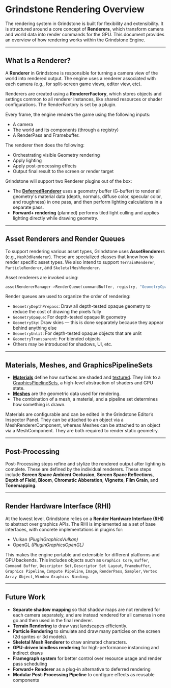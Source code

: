 # Grindstone Rendering Overview

The rendering system in Grindstone is built for flexibility and extensibility. It is structured around a core concept of **Renderers**, which transform camera and world data into render commands for the GPU. This document provides an overview of how rendering works within the Grindstone Engine.

---

## What Is a Renderer?

A **Renderer** in Grindstone is responsible for turning a camera view of the world into rendered output. The engine uses a renderer associated with each camera (e.g., for split-screen game views, editor view, etc).

Renderers are created using a **RendererFactory**, which stores objects and settings common to all renderer instances, like shared resources or shader configurations. The RenderFactory is set by a plugin.

Every frame, the engine renders the game using the following inputs:
- A camera
- The world and its components (through a registry)
- A RenderPass and Framebuffer.

The renderer then does the following:
 - Orchestrating visible Geometry rendering
 - Apply lighting
 - Apply post-processing effects
 - Output final result to the screen or render target

Grindstone will support two Renderer plugins out of the box:
 - The **[DeferredRenderer](DeferredRenderer.md)** uses a geometry buffer (G-buffer) to render all geometry's material data (depth, normals, diffuse color, specular color, and roughness) in one pass, and then perform lighting calculations in a separate pass.  
 - **Forward+ rendering** (planned) performs tiled light culling and applies lighting directly while drawing geometry.

---

## Asset Renderers and Render Queues

To support rendering various asset types, Grindstone uses **AssetRenderer**s (e.g., `Mesh3dRenderer`). These are specialized classes that know how to render specific asset types. We also intend to support `TerrainRenderer`, `ParticleRenderer`, and `SkeletalMeshRenderer`.

Asset renderers are invoked using:

```cpp
assetRendererManager->RenderQueue(commandBuffer, registry, "GeometryOpaque");
```

Render queues are used to organize the order of rendering:
- `GeometryDepthPrepass`: Draw all depth-tested opaque geometry to reduce the cost of drawing the pixels fully
- `GeometryOpaque`: For depth-tested opaque lit geometry
- `GeometrySky`: Draw skies — this is done separately because they appear behind anything else
- `GeometryUnlit`: For depth-tested opaque objects that are unlit
- `GeometryTransparent`: For blended objects
- Others may be introduced for shadows, UI, etc.

---

## Materials, Meshes, and GraphicsPipelineSets

- **[Materials](Materials.md)** define how surfaces are shaded and [textured](Textures.md). They link to a [GraphicsPipelineSets](PipelineSets.md), a high-level abstraction of shaders and GPU state.
- **[Meshes](Meshes.md)** are the geometric data used for rendering.
- The combination of a mesh, a material, and a pipeline set determines how something is drawn.

Materials are configurable and can be edited in the Grindstone Editor’s Inspector Panel. They can be attached to an object via a MeshRendererComponent, whereas Meshes can be attached to an object via a MeshComponent. They are both required to render static geometry.

---

## Post-Processing

Post-Processing steps refine and stylize the rendered output after lighting is complete. These are defined by the individual renderers. These steps include **Screen Space Ambient Occlusion**, **Screen Space Reflections**, **Depth of Field**, **Bloom**, **Chromatic Abberation**, **Vignette**, **Film Grain**, and **Tonemapping**.

---

## Render Hardware Interface (RHI)

At the lowest level, Grindstone relies on a **Render Hardware Interface (RHI)** to abstract over graphics APIs. The RHI is implemented as a set of base interfaces, with concrete implementations in plugins for:

- Vulkan *(PluginGraphicsVulkan)*
- OpenGL *(PluginGraphicsOpenGL)*

This makes the engine portable and extensible for different platforms and GPU backends. This includes objects such as `Graphics Core`, `Buffer`, `Command Buffer`, `Descriptor Set`, `Descriptor Set Layout`, `Framebuffer`, `Graphics Pipeline`, `Compute Pipeline`, `Image`, `RenderPass`, `Sampler`, `Vertex Array Object`, `Window Graphics Binding`.

---

## Future Work

- **Separate shadow mapping** so that shadow maps are not rendered for each camera separately, and are instead rendered for all cameras in one go and then used in the final renderer.
- **Terrain Rendering** to draw vast landscapes efficiently.
- **Particle Rendering** to simulate and draw many particles on the screen (2d sprites or 3d models).
- **Skeletal Mesh Renderer** to draw animated characters.
- **GPU-driven bindless rendering** for high-performance instancing and indirect draws
- **Framegraph system** for better control over resource usage and render pass scheduling
- **Forward+ Renderer** as a plug-in alternative to deferred rendering
- **Modular Post-Processing Pipeline** to configure effects as reusable components
